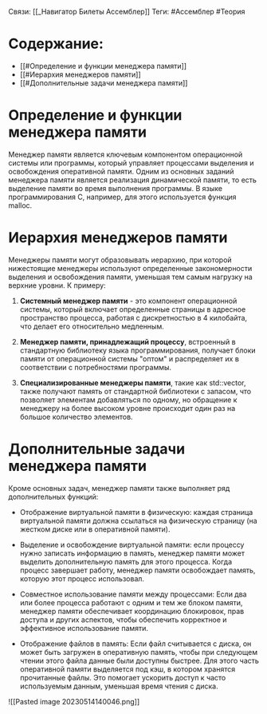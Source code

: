 Связи: [[_Навигатор Билеты Ассемблер]]
Теги: #Ассемблер #Теория 

# Содержание:
- [[#Определение и функции менеджера памяти]]
- [[#Иерархия менеджеров памяти]]
- [[#Дополнительные задачи менеджера памяти]]

# Определение и функции менеджера памяти
Менеджер памяти является ключевым компонентом операционной системы или программы, который управляет процессами выделения и освобождения оперативной памяти. Одним из основных заданий менеджера памяти является реализация динамической памяти, то есть выделение памяти во время выполнения программы. В языке программирования C, например, для этого используется функция malloc.

# Иерархия менеджеров памяти
Менеджеры памяти могут образовывать иерархию, при которой нижестоящие менеджеры используют определенные закономерности выделения и освобождения памяти, уменьшая тем самым нагрузку на верхние уровни. К примеру:

1. **Системный менеджер памяти** - это компонент операционной системы, который включает определенные страницы в адресное пространство процесса, работая с дискретностью в 4 килобайта, что делает его относительно медленным.

2. **Менеджер памяти, принадлежащий процессу**, встроенный в стандартную библиотеку языка программирования, получает блоки памяти от операционной системы "оптом" и распределяет их в соответствии с потребностями программы.

3. **Специализированные менеджеры памяти**, такие как std::vector, также получают память от стандартной библиотеки с запасом, что позволяет элементам добавляться по одному, но обращение к менеджеру на более высоком уровне происходит один раз на большое количество элементов.

# Дополнительные задачи менеджера памяти
Кроме основных задач, менеджер памяти также выполняет ряд дополнительных функций:

- Отображение виртуальной памяти в физическую: каждая страница виртуальной памяти должна ссылаться на физическую страницу (на жестком диске или в оперативной памяти).

- Выделение и освобождение виртуальной памяти: если процессу нужно записать информацию в память, менеджер памяти может выделить дополнительную память для этого процесса. Когда процесс завершает работу, менеджер памяти освобождает память, которую этот процесс использовал.

- Совместное использование памяти между процессами: Если два или более процесса работают с одним и тем же блоком памяти, менеджер памяти обеспечивает координацию блокировок, прав доступа и других аспектов, чтобы обеспечить корректное и эффективное использование памяти.

- Отображение файлов в память: Если файл считывается с диска, он может быть загружен в оперативную память, чтобы при следующем чтении этого файла данные были доступны быстрее. Для этого часть оперативной памяти выделяется под кэш, в котором хранятся прочитанные файлы. Это помогает ускорить доступ к часто используемым данным, уменьшая время чтения с диска.

![[Pasted image 20230514140046.png]]